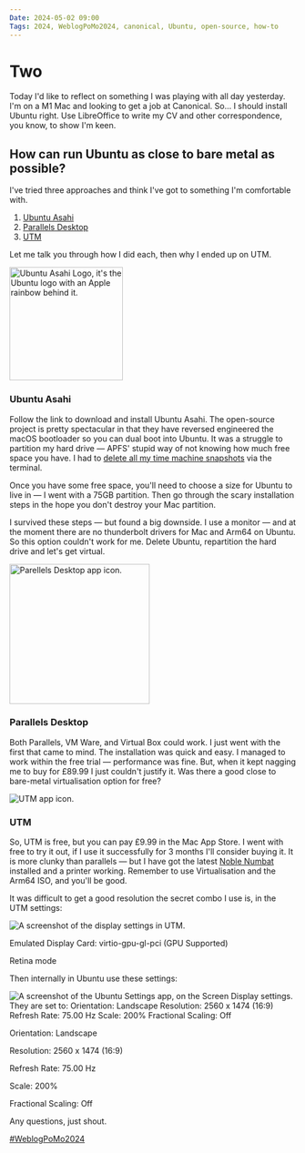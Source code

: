 ```yaml
---
Date: 2024-05-02 09:00
Tags: 2024, WeblogPoMo2024, canonical, Ubuntu, open-source, how-to
---
```


# Two

Today I'd like to reflect on something I was playing with all day yesterday. I'm on a M1 Mac and looking to get a job at Canonical. So… I should install Ubuntu right. Use LibreOffice to write my CV and other correspondence, you know, to show I'm keen. 

## How can run Ubuntu as close to bare metal as possible?

I've tried three approaches and think I've got to something I'm comfortable with. 

1. [Ubuntu Asahi](https://ubuntuasahi.org/)
1. [Parallels Desktop](https://www.parallels.com/products/desktop/)
1. [UTM](https://mac.getutm.app/)

Let me talk you through how I did each, then why I ended up on UTM.

<img src="https://cdn.some.pics/phils/66326e62d1098.png" style="width:199x !important;height:199px !important;" alt="Ubuntu Asahi Logo, it's the Ubuntu logo with an Apple rainbow behind it."/>

### Ubuntu Asahi

Follow the link to download and install Ubuntu Asahi. The open-source project is pretty spectacular in that they have reversed engineered the macOS bootloader so you can dual boot into Ubuntu. It was a struggle to partition my hard drive — APFS' stupid way of not knowing how much free space you have. I had to [delete all my time machine snapshots](https://cleanmymac.com/blog/delete-time-machine-backups) via the terminal.

Once you have some free space, you'll need to choose a size for Ubuntu to live in — I went with a 75GB partition. Then go through the scary installation steps in the hope you don't destroy your Mac partition. 

I survived these steps — but found a big downside. I use a monitor — and at the moment there are no thunderbolt drivers for Mac and Arm64 on Ubuntu. So this option couldn't work for me. Delete Ubuntu, repartition the hard drive and let's get virtual. 

<img src="https://cdn.some.pics/phils/66326eeac5070.png" style="width:246px !important;height:246px !important;" alt="Parellels Desktop app icon."/>

### Parallels Desktop

Both Parallels, VM Ware, and Virtual Box could work. I just went with the first that came to mind. The installation was quick and easy. I managed to work within the free trial — performance was fine. But, when it kept nagging me to buy for £89.99 I just couldn't justify it. Was there a good close to bare-metal virtualisation option for free?

![UTM app icon.](https://cdn.some.pics/phils/66326f6c610bf.webp)

### UTM

So, UTM is free, but you can pay £9.99 in the Mac App Store. I went with free to try it out, if I use it successfully for 3 months I'll consider buying it. It is more clunky than parallels — but I have got the latest [Noble Numbat](https://cdimage.ubuntu.com/daily-live/current/) installed and a printer working. Remember to use Virtualisation and the Arm64 ISO, and you'll be good. 

It was difficult to get a good resolution the secret combo I use is, in the UTM settings:

![A screenshot of the display settings in UTM.](https://cdn.some.pics/phils/6634bcba4a6bf.png)

Emulated Display Card: virtio-gpu-gl-pci (GPU Supported)

Retina mode

Then internally in Ubuntu use these settings:

![A screenshot of the Ubuntu Settings app, on the Screen Display settings. They are set to:
Orientation: Landscape
Resolution: 2560 x 1474 (16:9)
Refresh Rate: 75.00 Hz
Scale: 200%
Fractional Scaling: Off](https://cdn.some.pics/phils/6634bdbdd057e.png)

Orientation: Landscape

Resolution: 2560 x 1474 (16:9)

Refresh Rate: 75.00 Hz

Scale: 200%

Fractional Scaling: Off


Any questions, just shout. 

[#WeblogPoMo2024](https://weblog.anniegreens.lol/weblog-posting-month-2024)